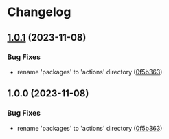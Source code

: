 # Changelog

## [1.0.1](https://github.com/abinnovision/actions/compare/get-github-app-token-v1.0.0...get-github-app-token-v1.0.1) (2023-11-08)


### Bug Fixes

* rename 'packages' to 'actions' directory ([0f5b363](https://github.com/abinnovision/actions/commit/0f5b36378bee263944d2497d40a90cd525cb3aec))

## 1.0.0 (2023-11-08)


### Bug Fixes

* rename 'packages' to 'actions' directory ([0f5b363](https://github.com/abinnovision/actions/commit/0f5b36378bee263944d2497d40a90cd525cb3aec))

